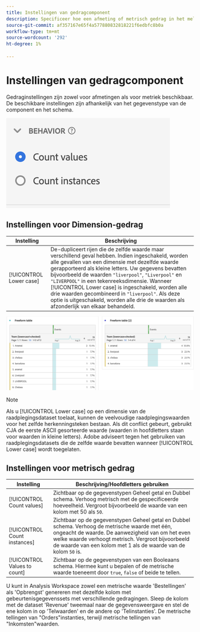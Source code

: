 ```yaml
---
title: Instellingen van gedragcomponent
description: Specificeer hoe een afmeting of metrisch gedrag in het melden.
source-git-commit: af357167e65f4a577880832818221f6edbfc8b0a
workflow-type: tm+mt
source-wordcount: '292'
ht-degree: 1%

---
```



# Instellingen van gedragcomponent

Gedraginstellingen zijn zowel voor afmetingen als voor metriek beschikbaar. De beschikbare instellingen zijn afhankelijk van het gegevenstype van de component en het schema.

![Gedragsinstellingen](../assets/behavior-settings.png)

## Instellingen voor Dimension-gedrag

| Instelling | Beschrijving |
| --- | --- |
| [!UICONTROL Lower case] | De-dupliceert rijen die de zelfde waarde maar verschillend geval hebben. Indien ingeschakeld, worden alle gevallen van een dimensie met dezelfde waarde gerapporteerd als kleine letters. Uw gegevens bevatten bijvoorbeeld de waarden `"liverpool"`, `"Liverpool"` en `"LIVERPOOL"` in een tekenreeksdimensie. Wanneer [!UICONTROL Lower case] is ingeschakeld, worden alle drie waarden gecombineerd in `"liverpool"`. Als deze optie is uitgeschakeld, worden alle drie de waarden als afzonderlijk van elkaar behandeld. |

![Hoofdlettergevoelige dimensie](../assets/case-sens-workspace.png)

>[!NOTE]
>
>Als u [!UICONTROL Lower case] op een dimensie van de raadplegingsdataset toelaat, kunnen de veelvoudige raadplegingswaarden voor het zelfde herkenningsteken bestaan. Als dit conflict gebeurt, gebruikt CJA de eerste ASCII gesorteerde waarde (waarden in hoofdletters staan voor waarden in kleine letters). Adobe adviseert tegen het gebruiken van raadplegingsdatasets die de zelfde waarde bevatten wanneer [!UICONTROL Lower case] wordt toegelaten.

## Instellingen voor metrisch gedrag

| Instelling | Beschrijving/Hoofdletters gebruiken |
| --- | --- |
| [!UICONTROL Count values] | Zichtbaar op de gegevenstypen Geheel getal en Dubbel schema. Verhoog metrisch met de gespecificeerde hoeveelheid. Vergroot bijvoorbeeld de waarde van een kolom met 50 als `50`. |
| [!UICONTROL Count instances] | Zichtbaar op de gegevenstypen Geheel getal en Dubbel schema. Verhoog de metrische waarde met één, ongeacht de waarde. De aanwezigheid van om het even welke waarde verhoogt metrisch. Vergroot bijvoorbeeld de waarde van een kolom met 1 als de waarde van de kolom `50` is. |
| [!UICONTROL Values to count] | Zichtbaar op de gegevenstypen van een Booleaans schema. Hiermee kunt u bepalen of de metrische waarde toeneemt door `true`, `false` of beide te tellen. |

U kunt in Analysis Workspace zowel een metrische waarde &#39;Bestellingen&#39; als &#39;Opbrengst&#39; genereren met dezelfde kolom met gebeurtenisgegevenssets met verschillende gedragingen. Sleep de kolom met de dataset &#39;Revenue&#39; tweemaal naar de gegevensweergave en stel de ene kolom in op &#39;Telwaarden&#39; en de andere op &#39;Telinstanties&#39;. De metrische tellingen van &quot;Orders&quot;instanties, terwijl metrische tellingen van &quot;Inkomsten&quot;waarden.
